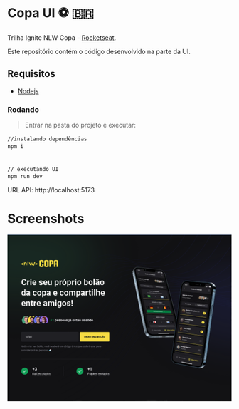 # Copa UI ⚽ 🇧🇷
Trilha Ignite NLW Copa - [Rocketseat](https://lp.rocketseat.com.br/nlw).

Este repositório contém o código desenvolvido na parte da UI.

## Requisitos
- [Nodejs](https://nodejs.org/en/download/)

### Rodando
> Entrar na pasta do projeto e executar: 

```sh 
//instalando dependências 
npm i 


// executando UI
npm run dev
```

URL API: http://localhost:5173

# Screenshots
<p align="center">
  <img src="https://github.com/karenyov/copa-ui/blob/main/app.png" width="700">
</p>

